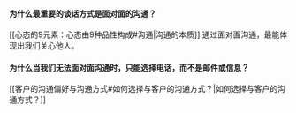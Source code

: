 #### 为什么最重要的谈话方式是面对面的沟通？
[[心态的9元素：心态由9种品性构成#沟通|沟通的本质]]
通过面对面沟通，最能体现出我们关心他人。


#### 为什么当我们无法面对面沟通时，只能选择电话，而不是邮件或信息？
[[客户的沟通偏好与沟通方式#如何选择与客户的沟通方式？|如何选择与客户的沟通方式？]]
